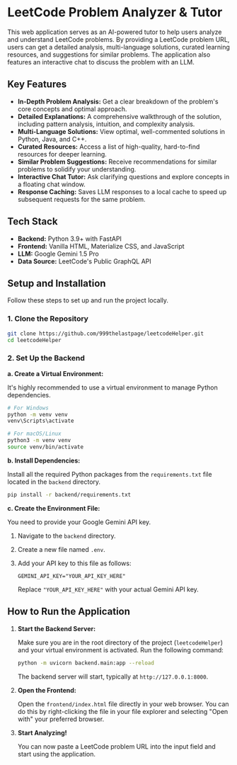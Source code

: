 # LeetCode Problem Analyzer & Tutor

This web application serves as an AI-powered tutor to help users analyze and understand LeetCode problems. By providing a LeetCode problem URL, users can get a detailed analysis, multi-language solutions, curated learning resources, and suggestions for similar problems. The application also features an interactive chat to discuss the problem with an LLM.

## Key Features

*   **In-Depth Problem Analysis:** Get a clear breakdown of the problem's core concepts and optimal approach.
*   **Detailed Explanations:** A comprehensive walkthrough of the solution, including pattern analysis, intuition, and complexity analysis.
*   **Multi-Language Solutions:** View optimal, well-commented solutions in Python, Java, and C++.
*   **Curated Resources:** Access a list of high-quality, hard-to-find resources for deeper learning.
*   **Similar Problem Suggestions:** Receive recommendations for similar problems to solidify your understanding.
*   **Interactive Chat Tutor:** Ask clarifying questions and explore concepts in a floating chat window.
*   **Response Caching:** Saves LLM responses to a local cache to speed up subsequent requests for the same problem.

## Tech Stack

*   **Backend:** Python 3.9+ with FastAPI
*   **Frontend:** Vanilla HTML, Materialize CSS, and JavaScript
*   **LLM:** Google Gemini 1.5 Pro
*   **Data Source:** LeetCode's Public GraphQL API

## Setup and Installation

Follow these steps to set up and run the project locally.

### 1. Clone the Repository

```bash
git clone https://github.com/999thelastpage/leetcodeHelper.git
cd leetcodeHelper
```

### 2. Set Up the Backend

**a. Create a Virtual Environment:**

It's highly recommended to use a virtual environment to manage Python dependencies.

```bash
# For Windows
python -m venv venv
venv\Scripts\activate

# For macOS/Linux
python3 -m venv venv
source venv/bin/activate
```

**b. Install Dependencies:**

Install all the required Python packages from the `requirements.txt` file located in the `backend` directory.

```bash
pip install -r backend/requirements.txt
```

**c. Create the Environment File:**

You need to provide your Google Gemini API key.

1.  Navigate to the `backend` directory.
2.  Create a new file named `.env`.
3.  Add your API key to this file as follows:

    ```
    GEMINI_API_KEY="YOUR_API_KEY_HERE"
    ```

    Replace `"YOUR_API_KEY_HERE"` with your actual Gemini API key.

## How to Run the Application

1.  **Start the Backend Server:**

    Make sure you are in the root directory of the project (`leetcodeHelper`) and your virtual environment is activated. Run the following command:

    ```bash
    python -m uvicorn backend.main:app --reload
    ```

    The backend server will start, typically at `http://127.0.0.1:8000`.

2.  **Open the Frontend:**

    Open the `frontend/index.html` file directly in your web browser. You can do this by right-clicking the file in your file explorer and selecting "Open with" your preferred browser.

3.  **Start Analyzing!**

    You can now paste a LeetCode problem URL into the input field and start using the application.
